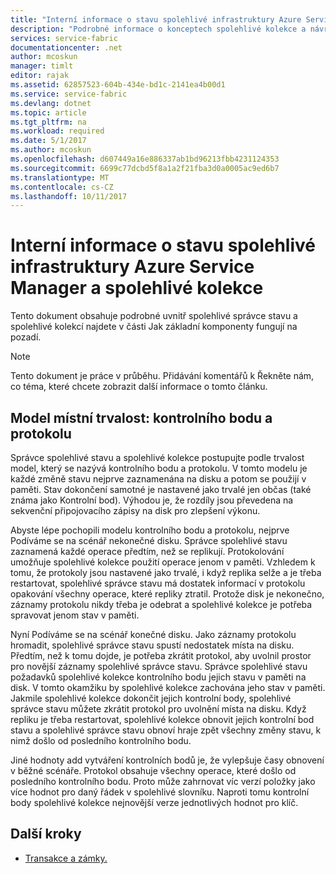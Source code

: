 ```yaml
---
title: "Interní informace o stavu spolehlivé infrastruktury Azure Service Manager a spolehlivé kolekce | Microsoft Docs"
description: "Podrobné informace o konceptech spolehlivé kolekce a návrhu v Azure Service Fabric."
services: service-fabric
documentationcenter: .net
author: mcoskun
manager: timlt
editor: rajak
ms.assetid: 62857523-604b-434e-bd1c-2141ea4b00d1
ms.service: service-fabric
ms.devlang: dotnet
ms.topic: article
ms.tgt_pltfrm: na
ms.workload: required
ms.date: 5/1/2017
ms.author: mcoskun
ms.openlocfilehash: d607449a16e886337ab1bd96213fbb4231124353
ms.sourcegitcommit: 6699c77dcbd5f8a1a2f21fba3d0a0005ac9ed6b7
ms.translationtype: MT
ms.contentlocale: cs-CZ
ms.lasthandoff: 10/11/2017
---
```

# <a name="azure-service-fabric-reliable-state-manager-and-reliable-collection-internals"></a>Interní informace o stavu spolehlivé infrastruktury Azure Service Manager a spolehlivé kolekce
Tento dokument obsahuje podrobné uvnitř spolehlivé správce stavu a spolehlivé kolekcí najdete v části Jak základní komponenty fungují na pozadí.

> [!NOTE]
> Tento dokument je práce v průběhu. Přidávání komentářů k Řekněte nám, co téma, které chcete zobrazit další informace o tomto článku.
>

##  <a name="local-persistence-model-log-and-checkpoint"></a>Model místní trvalost: kontrolního bodu a protokolu
Správce spolehlivé stavu a spolehlivé kolekce postupujte podle trvalost model, který se nazývá kontrolního bodu a protokolu.
V tomto modelu je každé změně stavu nejprve zaznamenána na disku a potom se použijí v paměti.
Stav dokončení samotné je nastavené jako trvalé jen občas (také známa jako Kontrolní bod).
Výhodou je, že rozdíly jsou převedena na sekvenční připojovacího zápisy na disk pro zlepšení výkonu.

Abyste lépe pochopili modelu kontrolního bodu a protokolu, nejprve Podíváme se na scénář nekonečné disku.
Správce spolehlivé stavu zaznamená každé operace předtím, než se replikují.
Protokolování umožňuje spolehlivé kolekce použití operace jenom v paměti.
Vzhledem k tomu, že protokoly jsou nastavené jako trvalé, i když replika selže a je třeba restartovat, spolehlivé správce stavu má dostatek informací v protokolu opakování všechny operace, které repliky ztratil.
Protože disk je nekonečno, záznamy protokolu nikdy třeba je odebrat a spolehlivé kolekce je potřeba spravovat jenom stav v paměti.

Nyní Podíváme se na scénář konečné disku.
Jako záznamy protokolu hromadit, spolehlivé správce stavu spustí nedostatek místa na disku.
Předtím, než k tomu dojde, je potřeba zkrátit protokol, aby uvolnil prostor pro novější záznamy spolehlivé správce stavu.
Správce spolehlivé stavu požadavků spolehlivé kolekce kontrolního bodu jejich stavu v paměti na disk.
V tomto okamžiku by spolehlivé kolekce zachována jeho stav v paměti.
Jakmile spolehlivé kolekce dokončit jejich kontrolní body, spolehlivé správce stavu můžete zkrátit protokol pro uvolnění místa na disku.
Když repliku je třeba restartovat, spolehlivé kolekce obnovit jejich kontrolní bod stavu a spolehlivé správce stavu obnoví hraje zpět všechny změny stavu, k nimž došlo od posledního kontrolního bodu.

Jiné hodnoty add vytváření kontrolních bodů je, že vylepšuje časy obnovení v běžné scénáře. Protokol obsahuje všechny operace, které došlo od posledního kontrolního bodu.
Proto může zahrnovat víc verzí položky jako více hodnot pro daný řádek v spolehlivé slovníku.
Naproti tomu kontrolní body spolehlivé kolekce nejnovější verze jednotlivých hodnot pro klíč.

## <a name="next-steps"></a>Další kroky
* [Transakce a zámky.](service-fabric-reliable-services-reliable-collections-transactions-locks.md)

